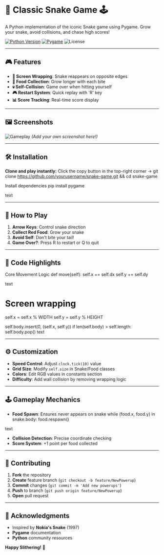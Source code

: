 # 🐍 Classic Snake Game 🕹️

A Python implementation of the iconic Snake game using Pygame. Grow your snake, avoid collisions, and chase high scores!

[![Python Version](https://img.shields.io/badge/Python-3.7+-blue?logo=python)](https://python.org)
[![Pygame](https://img.shields.io/badge/Pygame-2.0+-green?logo=python)](https://pygame.org)
![License](https://img.shields.io/badge/License-MIT-red)

---

## 🎮 Features

- **🔄 Screen Wrapping**: Snake reappears on opposite edges
- **🍎 Food Collection**: Grow longer with each bite
- **💀 Self-Collision**: Game over when hitting yourself
- **🎮 Restart System**: Quick replay with 'R' key
- **📊 Score Tracking**: Real-time score display

---

## 🖼️ Screenshots

![Gameplay](screenshot.png) *(Add your own screenshot here!)*

---

## 🛠️ Installation

**Clone and play instantly:**
Click the copy button in the top-right corner →
git clone https://github.com/yourusername/snake-game.git && cd snake-game

Install dependencies
pip install pygame

text

---

## 🚀 How to Play

1. **Arrow Keys**: Control snake direction
2. **Collect Red Food**: Grow your snake
3. **Avoid Self**: Don't bite your tail!
4. **Game Over?**: Press R to restart or Q to quit

---

## 🧠 Code Highlights

Core Movement Logic
def move(self):
self.x += self.dx
self.y += self.dy

text
# Screen wrapping
self.x = self.x % WIDTH
self.y = self.y % HEIGHT

self.body.insert(0, (self.x, self.y))
if len(self.body) > self.length:
    self.body.pop()
text

---

## ⚙️ Customization

- **Speed Control**: Adjust `clock.tick(10)` value
- **Grid Size**: Modify `self.size` in Snake/Food classes
- **Colors**: Edit RGB values in constants section
- **Difficulty**: Add wall collision by removing wrapping logic

---

## 🕹️ Gameplay Mechanics

- **Food Spawn**: Ensures never appears on snake
while (food.x, food.y) in snake.body:
food.respawn()

text
- **Collision Detection**: Precise coordinate checking
- **Score System**: +1 point per food collected

---

## 🤝 Contributing

1. **Fork** the repository
2. **Create** feature branch (`git checkout -b feature/NewPowerup`)
3. **Commit** changes (`git commit -m 'Add new powerups'`)
4. **Push** to branch (`git push origin feature/NewPowerup`)
5. **Open** pull request

---

## 🙌 Acknowledgments

- Inspired by **Nokia's Snake** (1997)
- **Pygame** documentation
- **Python** community resources

**Happy Slithering!** 🚀